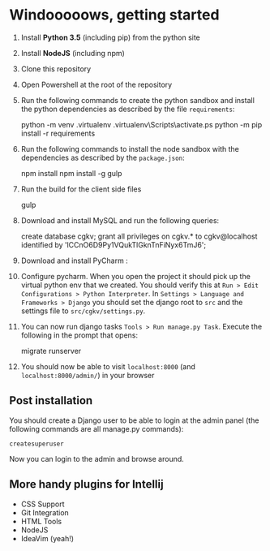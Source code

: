 # Windooooows, getting started

1. Install **Python 3.5** (including pip) from the python site
2. Install **NodeJS** (including npm)
3. Clone this repository
4. Open Powershell at the root of the repository
5. Run the following commands to create the python sandbox and install the python dependencies
   as described by the file `requirements`:

    python -m venv .virtualenv
	  .virtualenv\Scripts\activate.ps
	  python -m pip install -r requirements

6. Run the following commands to install the node sandbox with the dependencies as described by the
   `package.json`:

	  npm install
	  npm install -g gulp

7. Run the build for the client side files

    gulp

8. Download and install MySQL and run the following queries:

    create database cgkv;
    grant all privileges on cgkv.* to cgkv@localhost identified by 'lCCnO6D9Py1VQukTlGknTnFiNyx6TmJ6';

9. Download and install PyCharm :

11. Configure pycharm. When you open the project it should pick up the virtual python env that we
   created. You should verify this at `Run > Edit Configurations > Python Interpreter`.
   In `Settings > Language and Frameworks > Django` you should set the django root to `src`
   and the settings file to `src/cgkv/settings.py`.

12. You can now run django tasks `Tools > Run manage.py Task`. Execute the following in the prompt
    that opens:

    migrate
	  runserver

13. You should now be able to visit `localhost:8000` (and `localhost:8000/admin/`) in your browser

## Post installation

You should create a Django user to be able to login at the admin panel (the following commands are
all manage.py commands):

    createsuperuser

Now you can login to the admin and browse around.

## More handy plugins for Intellij

- CSS Support
- Git Integration
- HTML Tools
- NodeJS
- IdeaVim (yeah!)
